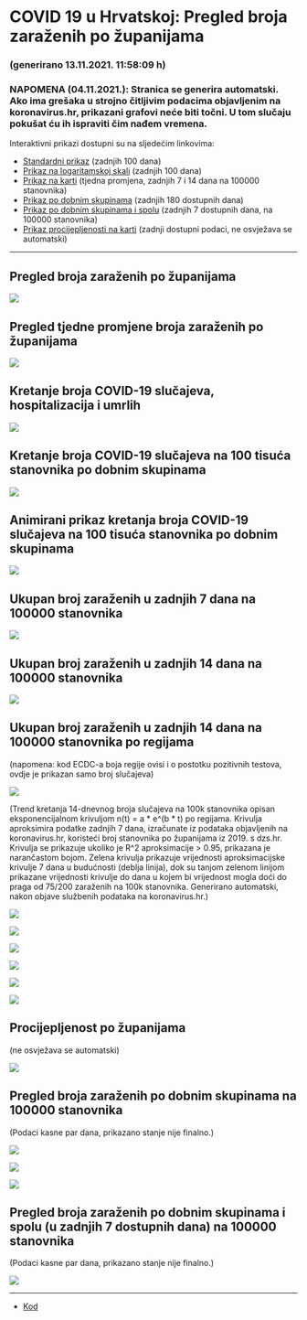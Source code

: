 # COVID 19 u Hrvatskoj: Pregled broja zaraženih po županijama

### (generirano 13.11.2021. 11:58:09 h)

### NAPOMENA (04.11.2021.): Stranica se generira automatski. Ako ima grešaka u strojno čitljivim podacima objavljenim na koronavirus.hr, prikazani grafovi neće biti točni. U tom slučaju pokušat ću ih ispraviti čim nađem vremena.

Interaktivni prikazi dostupni su na sljedećim linkovima:

- [Standardni prikaz](html/index.html) (zadnjih 100 dana)
- [Prikaz na logaritamskoj skali](html/index_log.html) (zadnjih 100 dana)
- [Prikaz na karti](html/index_map.html) (tjedna promjena, zadnjih 7 i 14 dana na 100000 stanovnika)
- [Prikaz po dobnim skupinama](html/index_per_age.html) (zadnjih 180 dostupnih dana)
- [Prikaz po dobnim skupinama i spolu](html/index_pyramid.html) (zadnjih 7 dostupnih dana, na 100000 stanovnika)
- [Prikaz procijepljenosti na karti](html/index_vaccination.html) (zadnji dostupni podaci, ne osvježava se automatski)

-----

## Pregled broja zaraženih po županijama

![](img/2021_11_12_line_plots.png)

## Pregled tjedne promjene broja zaraženih po županijama

![](img/2021_11_12_map.png)

## Kretanje broja COVID-19 slučajeva, hospitalizacija i umrlih

![](img/2021_11_12_cases_hospitalisations_deaths.png)

## Kretanje broja COVID-19 slučajeva na 100 tisuća stanovnika po dobnim skupinama

![](img/2021_11_12_cases_per_age_group_lines.png)

## Animirani prikaz kretanja broja COVID-19 slučajeva na 100 tisuća stanovnika po dobnim skupinama

![](img/2021_11_12anim_aug_1200.gif)

## Ukupan broj zaraženih u zadnjih 7 dana na 100000 stanovnika

![](img/2021_11_12_map_7_day_per_100k.png)

## Ukupan broj zaraženih u zadnjih 14 dana na 100000 stanovnika

![](img/2021_11_12_map_14_day_per_100k.png)

## Ukupan broj zaraženih u zadnjih 14 dana na 100000 stanovnika po regijama

(napomena: kod ECDC-a boja regije ovisi i o postotku pozitivnih testova, ovdje je prikazan samo broj slučajeva)

![](img/2021_11_12_map_14_day_per_100k_region.png)

(Trend kretanja 14-dnevnog broja slučajeva na 100k stanovnika opisan eksponencijalnom krivuljom n(t) = a * e^(b * t) po regijama. Krivulja aproksimira podatke zadnjih 7 dana, izračunate iz podataka objavljenih na koronavirus.hr, koristeći broj stanovnika po županijama iz 2019. s dzs.hr. Krivulja se prikazuje ukoliko je R^2 aproksimacije > 0.95, prikazana je narančastom bojom. Zelena krivulja prikazuje vrijednosti aproksimacijske krivulje 7 dana u budućnosti (deblja linija), dok su tanjom zelenom linijom prikazane vrijednosti krivulje do dana u kojem bi vrijednost mogla doći do praga od 75/200 zaraženih na 100k stanovnika. Generirano automatski, nakon objave službenih podataka na koronavirus.hr.)

![](img/2021_11_12_current_Jadranska_Hrvatska.png)

![](img/2021_11_12_current_Panonska_Hrvatska.png)

![](img/2021_11_12_current_Grad_Zagreb.png)

![](img/2021_11_12_current_Sjeverna_Hrvatska.png)

![](img/2021_11_12_current_Republika_Hrvatska.png)

![](img/2021_11_12_cases_hospitalisations_deaths_Republika_Hrvatska.png)

## Procijepljenost po županijama

(ne osvježava se automatski)

![](img/2021_11_12_vaccination.png)

## Pregled broja zaraženih po dobnim skupinama na 100000 stanovnika

(Podaci kasne par dana, prikazano stanje nije finalno.)

![](img/2021_11_12_per_age_group.png)

![](img/2021_11_12_per_age_group_all_0.png)

![](img/2021_11_12_per_age_group_all_1.png)

## Pregled broja zaraženih po dobnim skupinama i spolu (u zadnjih 7 dostupnih dana) na 100000 stanovnika

(Podaci kasne par dana, prikazano stanje nije finalno.)

![](img/2021_11_12_pyramid.png)

-----

- [Kod](https://github.com/ppalasek/covid_plots_croatia)

